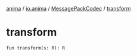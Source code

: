 [anima](../../index.md) / [io.anima](../index.md) / [MessagePackCodec](index.md) / [transform](./transform.md)

# transform

`fun transform(s: R): R`